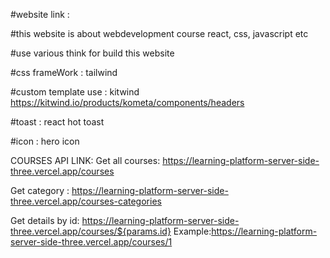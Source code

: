 #website link :

#this website is about webdevelopment course react, css, javascript etc

#use various think for build this website

#css frameWork : tailwind

#custom template use : kitwind https://kitwind.io/products/kometa/components/headers

#toast : react hot toast

#icon : hero icon

COURSES API LINK:
Get all courses: https://learning-platform-server-side-three.vercel.app/courses

Get category : https://learning-platform-server-side-three.vercel.app/courses-categories

Get details by id: https://learning-platform-server-side-three.vercel.app/courses/${params.id}
Example:https://learning-platform-server-side-three.vercel.app/courses/1
